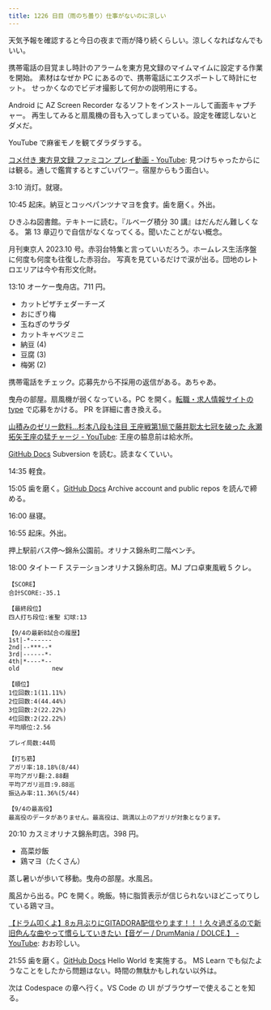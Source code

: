 ```yaml
---
title: 1226 日目（雨のち曇り）仕事がないのに涼しい
---
```


天気予報を確認すると今日の夜まで雨が降り続くらしい。涼しくなればなんでもいい。

携帯電話の目覚まし時計のアラームを東方見文録のマイムマイムに設定する作業を開始。
素材はなぜか PC にあるので、携帯電話にエクスポートして時計にセット。
せっかくなのでビデオ撮影して何かの説明用にする。

Android に AZ Screen Recorder なるソフトをインストールして画面キャプチャー。
再生してみると扇風機の音も入ってしまっている。設定を確認しないとダメだ。

YouTube で麻雀モノを観てダラダラする。

[コメ付き 東方見文録 ファミコン プレイ動画 - YouTube](https://www.youtube.com/watch?v=QG53ar4_Kn4):
見つけちゃったからには観る。通しで鑑賞するとすごいパワー。宿屋からもう面白い。

3:10 消灯。就寝。

10:45 起床。納豆とコッペパンツナマヨを食す。歯を磨く。外出。

ひきふね図書館。テキトーに読む。『ルベーグ積分 30 講』はだんだん難しくなる。
第 13 章辺りで自信がなくなってくる。聞いたことがない概念。

月刊東京人 2023.10 号。赤羽台特集と言っていいだろう。ホームレス生活序盤に何度も何度も往復した赤羽台。
写真を見ているだけで涙が出る。団地のレトロエリアは今や有形文化財。

13:10 オーケー曳舟店。711 円。

* カットピザチェダーチーズ
* おにぎり梅
* 玉ねぎのサラダ
* カットキャベツミニ
* 納豆 (4)
* 豆腐 (3)
* 梅粥 (2)

携帯電話をチェック。応募先から不採用の返信がある。あちゃあ。

曳舟の部屋。扇風機が弱くなっている。PC を開く。[転職・求人情報サイトの type](https://type.jp/) で応募をかける。
PR を詳細に書き換える。

[山積みのゼリー飲料…杉本八段も注目 王座戦第1局で藤井聡太七冠を破った 永瀬拓矢王座の猛チャージ - YouTube](https://www.youtube.com/watch?v=VVn05CKKFCU):
王座の脇息前は給水所。

[GitHub Docs] Subversion を読む。読まなくていい。

14:35 軽食。

15:05 歯を磨く。[GitHub Docs] Archive account and public repos を読んで締める。

16:00 昼寝。

16:55 起床。外出。

押上駅前バス停～錦糸公園前。オリナス錦糸町二階ベンチ。

18:00 タイトー F ステーションオリナス錦糸町店。MJ プロ卓東風戦 5 クレ。

```text
【SCORE】
合計SCORE:-35.1

【最終段位】
四人打ち段位:雀聖 幻球:13

【9/4の最新8試合の履歴】
1st|-*------
2nd|--***--*
3rd|------*-
4th|*----*--
old         new

【順位】
1位回数:1(11.11%)
2位回数:4(44.44%)
3位回数:2(22.22%)
4位回数:2(22.22%)
平均順位:2.56

プレイ局数:44局

【打ち筋】
アガリ率:18.18%(8/44)
平均アガリ翻:2.88翻
平均アガリ巡目:9.88巡
振込み率:11.36%(5/44)

【9/4の最高役】
最高役のデータがありません。最高役は、跳満以上のアガリが対象となります。
```

20:10 カスミオリナス錦糸町店。398 円。

* 高菜炒飯
* 鶏マヨ（たくさん）

蒸し暑いが歩いて移動。曳舟の部屋。水風呂。

風呂から出る。PC を開く。晩飯。特に脂質表示が信じられないほどこってりしている鶏マヨ。

[【ドラム叩くよ】8ヵ月ぶりにGITADORA配信やります！！！久々過ぎるので新旧色んな曲やって慣らしていきたい【音ゲー / DrumMania / DOLCE.】 - YouTube](https://www.youtube.com/watch?v=SCGMTaYUHy4):
おお珍しい。

21:55 歯を磨く。[GitHub Docs] Hello World を実施する。
MS Learn でも似たようなことをしたから問題はない。時間の無駄かもしれない以外は。

次は Codespace の章へ行く。VS Code の UI がブラウザーで使えることを知る。

[GitHub Docs]: https://docs.github.com/en
